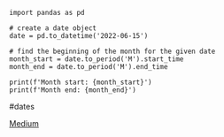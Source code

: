 
	import pandas as pd
	
	# create a date object
	date = pd.to_datetime('2022-06-15')
	
	# find the beginning of the month for the given date
	month_start = date.to_period('M').start_time
	month_end = date.to_period('M').end_time
	
	print(f'Month start: {month_start}')
	print(f'Month end: {month_end}')

#dates 

[Medium](https://medium.com/towards-data-science/3-not-so-common-pandas-tricks-you-should-know-b26cc7536291)